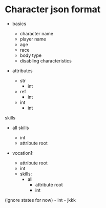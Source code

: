 # Character json format

- basics
	- character name
	- player name
	- age
	- race
	- body type
	- disabling characteristics

- attributes
	- str
		- int
	- ref
		- int
	- int
		- int

skills
- all skills 
	- int
	- attribute root

- vocation1:
	- attribute root
	- int
	- skills:
		- all 
			- attribute root
			- int

(ignore states for now)
		- int
		- jkkk

